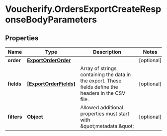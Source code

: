 # Voucherify.OrdersExportCreateResponseBodyParameters

## Properties

Name | Type | Description | Notes
------------ | ------------- | ------------- | -------------
**order** | [**ExportOrderOrder**](ExportOrderOrder.md) |  | [optional] 
**fields** | [**[ExportOrderFields]**](ExportOrderFields.md) | Array of strings containing the data in the export. These fields define the headers in the CSV file. | [optional] 
**filters** | **Object** | Allowed additional properties must start with \&quot;metadata.\&quot; | [optional] 


